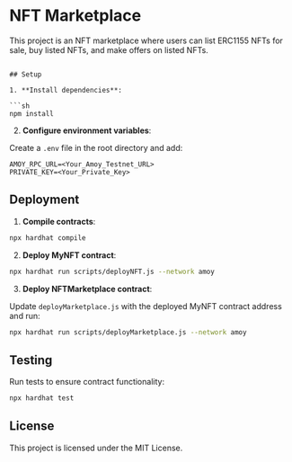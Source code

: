 # NFT Marketplace

This project is an NFT marketplace where users can list ERC1155 NFTs for sale, buy listed NFTs, and make offers on listed NFTs.

````

## Setup

1. **Install dependencies**:

```sh
npm install
````

2. **Configure environment variables**:

Create a `.env` file in the root directory and add:

```env
AMOY_RPC_URL=<Your_Amoy_Testnet_URL>
PRIVATE_KEY=<Your_Private_Key>
```

## Deployment

1. **Compile contracts**:

```sh
npx hardhat compile
```

2. **Deploy MyNFT contract**:

```sh
npx hardhat run scripts/deployNFT.js --network amoy
```

3. **Deploy NFTMarketplace contract**:

Update `deployMarketplace.js` with the deployed MyNFT contract address and run:

```sh
npx hardhat run scripts/deployMarketplace.js --network amoy
```

## Testing

Run tests to ensure contract functionality:

```sh
npx hardhat test
```

## License

This project is licensed under the MIT License.
